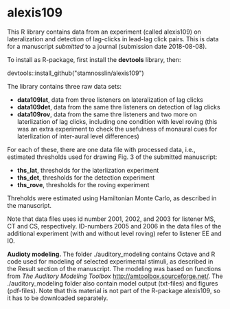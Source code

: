 # alexis109
This R library contains data from an experiment (called alexis109) on lateralization and detection of lag-clicks in lead-lag click pairs. This is data for a manuscript *submitted* to a journal (submission date 2018-08-08).  

To install as R-package, first install the **devtools** library, then:  

devtools::install_github("stamnosslin/alexis109")

The library contains three raw data sets:

+ **data109lat**, data from three listeners on lateralization of lag clicks
+ **data109det**, data from the same thre listeners on detection of lag clicks
+ **data109rov**, data from the same thre listeners and two more on laterlization of lag clicks, including one condition with level roving (this was an extra experiment to check the usefulness of monaural cues for laterlization of inter-aural level differences)

For each of these, there are one data file with processed data, i.e., estimated thresholds used for drawing Fig. 3 of the submitted manuscript:

+ **ths_lat**, thresholds for the laterlization experiment
+ **ths_det**, thresholds for the detection experiment
+ **ths_rove**, thresholds for the roving experiment

Threholds were estimated using Hamiltonian Monte Carlo, as described in the manuscript.

Note that data files uses id number 2001, 2002, and 2003 for listener MS, CT and CS, respectively. ID-numbers 2005 and 2006 in the 
data files of the additional experiment (with and without level roving) refer to listener EE and IO. 

**Audioty modeling.** The folder ./auditory_modeling contains Octave and R code used for modeling of selected experimental stimuli, as described in the Result section of the manuscript. The modeling was based on functions from *The Auditory Modeling Toolbox* http://amtoolbox.sourceforge.net/. The ./auditory_modeling folder also contain model output (txt-files) and figures (pdf-files). Note that this material is not part of the R-package alexis109, so it has to be downloaded separately.
